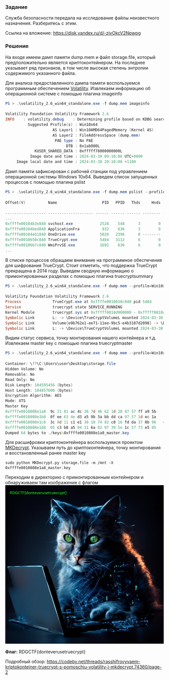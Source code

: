 ### Задание

Служба безопасности передала на исследование файлы неизвестного назначения. Разберитесь с этим.

Ссылка на вложение: https://disk.yandex.ru/d/-zjvOkcV2Npwpg

### Решение

На входе имеем дамп памяти dump.mem и файл storage.file, который предположительно является криптоконтейнером. 
На последнее указывает ряд признаков, в том числе высокая степень энтропии содержимого указанного файла.

Для анализа предоставленного дампа памяти воспользуемся программным обеспечением
[Volatility](https://github.com/volatilityfoundation/volatility). Извлекаем информацию об операционной системе 
с помощью плагина imageinfo
```powershell 
PS > .\volatility_2.6_win64_standalone.exe -f dump.mem imageinfo

Volatility Foundation Volatility Framework 2.6
INFO    : volatility.debug    : Determining profile based on KDBG search...
          Suggested Profile(s) : Win10x64
                     AS Layer1 : Win10AMD64PagedMemory (Kernel AS)
                     AS Layer2 : FileAddressSpace (dump.mem)
                      PAE type : No PAE
                           DTB : 0x1ab000L
             KUSER_SHARED_DATA : 0xfffff78000000000L
           Image date and time : 2024-03-30 09:10:08 UTC+0000
     Image local date and time : 2024-03-30 20:10:08 +1100
```

Дамп памяти зафиксирован с рабочей станции под управлением операционной системы Windows 10x64. 
Выведем список запущенных процессов с помощью плагина pslist
```powershell
PS > .\volatility_2.6_win64_standalone.exe -f dump.mem pslist --profile Win10x64

Offset(V)          Name                    PID   PPID   Thds     Hnds   Sess  Wow64 Start                          Exit

------------------ -------------------- ------ ------ ------ -------- ------ ------ ------------------------------ ----------------
...
0xffffe00104b3e840 svchost.exe            2528    548      3        0      1      0 2024-03-30 08:52:23 UTC+0000
0xffffe00104bed840 ApplicationFra          932    636      3        0      1      0 2024-03-30 08:52:25 UTC+0000
0xffffe00104eb1840 OneDrive.exe           5020   2396      0 --------      1      0 2024-03-30 08:52:26 UTC+0000   2024-03-30 08:53:24 UTC+0000
0xffffe0010650c840 TrueCrypt.exe          5484   3112      6        0      1      1 2024-03-30 08:52:46 UTC+0000
0xffffe00106b7c840 WmiPrvSE.exe           1692    636      6        0      0      0 2024-03-30 08:58:51 UTC+0000
...
```

В списке процессов обращаем внимание на программное обеспечения для шифрования TrueCrypt. Стоит отметить, что поддержка 
TrueCrypt прекращена в 2014 году. Выведем сводную информацию о примонтированных разделах с помощью плагина 
truecryptsummary
``` powershell
PS > .\volatility_2.6_win64_standalone.exe -f dump.mem --profile=Win10x64 truecryptsummary

Volatility Foundation Volatility Framework 2.6
Process              TrueCrypt.exe at 0xffffe0010650c840 pid 5484
Service              truecrypt state SERVICE_RUNNING
Kernel Module        truecrypt.sys at 0xfffff8018d900000 - 0xfffff8018d941000
Symbolic Link        L: -> \Device\TrueCryptVolumeL mounted 2024-03-30 09:07:22 UTC+0000
Symbolic Link        Volume{e9b762e1-ee71-11ee-9bc5-e4b3187d2098} -> \Device\TrueCryptVolumeL mounted 2024-03-30 09:07:22 UTC+0000
Symbolic Link        L: -> \Device\TrueCryptVolumeL mounted 2024-03-30 09:07:22 UTC+0000
```
Видим статус сервиса, точку монтирования нашего контейнера и т.д. Извлекаем master key с помощью плагина truecryptmaster
```powershell
PS > .\volatility_2.6_win64_standalone.exe -f dump.mem --profile=Win10x64 truecryptmaster -D ./keys

Container: \??\C:\Users\user\Desktop\storage.file
Hidden Volume: No
Removable: No
Read Only: No
Disk Length: 104595456 (bytes)
Host Length: 104857600 (bytes)
Encryption Algorithm: AES
Mode: XTS
Master Key
0xffffe0010808e1a8  9c 21 81 ac 4c 38 7d 46 62 1d 20 87 57 ff a9 5b   .!..L8}Fb...W..[
0xffffe0010808e1b8  0f ee 63 4e d3 a5 9b 3a bb dd ca 97 57 1d ec 1a   ..cN...:....W...
0xffffe0010808e1c8  3c 8d 11 c1 e1 38 10 74 82 c0 16 fd da 37 0b 96   <....8.t.....7..
0xffffe0010808e1d8  05 c3 b8 a5 94 31 6a 02 97 39 5e 1c 57 73 e5 05   .....1j..9^.Ws..
Dumped 64 bytes to ./keys\0xffffe0010808e1a8_master.key
```

Для расшифровки криптоконтейнера воспользуемся проектом [MKDecrypt](https://github.com/AmNe5iA/MKDecrypt.git). 
Указываем путь до криптоконтейнера, точку монтирования и восстановленный ранее master key
```
sudo python MKDecrypt.py storage.file -m /mnt -X 0xffffe0010808e1a8_master.key
```

Переходим в директорию с примонтированным контейнером и обнаруживаем там изображение с флагом
![](files/photo_2024-03-30_19-03-19.jpg)

**Флаг:** RDGCTF{donteverusetruecrypt}

Подробный обзор:
https://codeby.net/threads/rasshifrovyvaem-kriptokontejner-truecrypt-s-pomoschju-volatility-i-mkdecrypt.74360/page-2